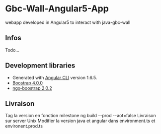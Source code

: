 # Gbc-Wall-Angular5-App

webapp developed in Angular5 to interact with java-gbc-wall

## Infos
Todo...

## Development libraries
* Generated with [Angular CLI](https://github.com/angular/angular-cli) version 1.6.5.
* [Boostrap 4.0.0](https://getbootstrap.com/docs/4.0/getting-started/introduction/)
* [ngx-boostrap 2.0.2](https://valor-software.com/ngx-bootstrap/#/getting-started)


## Livraison
Tag la version en fonction milestone
ng build --prod --aot=false
Livraison sur server Unix
Modifier la version java et angular dans environment.ts et environent.prod.ts